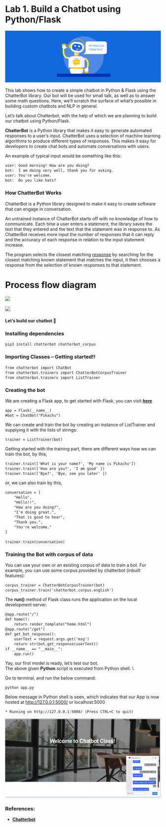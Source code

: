 

Lab 1. Build a Chatbot using Python/Flask
========================================

![](./images/chatbot-1024x340.png)


This lab shows how to create a simple chatbot in Python & Flask
using the ChatterBot library. Our bot will be used for small talk, as
well as to answer some math questions. Here, we’ll scratch the surface
of what’s possible in building custom chatbots and NLP in general.

Let’s talk about Chatterbot, with the help of which we are planning to
build our chatbot using Python/Flask.

**ChatterBot** is a Python library that makes it easy to generate
automated responses to a user’s input. ChatterBot uses a selection of
machine learning algorithms to produce different types of responses.
This makes it easy for developers to create chat bots and automate
conversations with users. 

An example of typical input would be something like this:

```
user: Good morning! How are you doing?
bot:  I am doing very well, thank you for asking.
user: You're welcome.
bot:  Do you like hats?
```

### How ChatterBot Works

ChatterBot is a Python library designed to make it easy to create
software that can engage in conversation.

An untrained instance of
ChatterBot starts off with no knowledge of how to communicate. Each time
a user enters a statement,
the library saves the text that they entered and the text that the
statement was in response to. As ChatterBot receives more input the
number of responses that it can reply and the accuracy of each response
in relation to the input statement increase.

The program selects the closest
matching [response](https://chatterbot.readthedocs.io/en/stable/glossary.html#term-response) by
searching for the closest matching known statement that matches the
input, it then chooses a response from the selection of known responses
to that statement.

Process flow diagram
====================

![](./images/chatterbot-process-flow.svg)

![](https://chatterbot.readthedocs.io/en/stable/_images/chatterbot-process-flow.svg)


#### Let’s build our chatbot 🙂

### Installing dependencies

```
pip3 install chatterbot chatterbot_corpus
```

### Importing Classes – Getting started!!

```
from chatterbot import ChatBot
from chatterbot.trainers import ChatterBotCorpusTrainer
from chatterbot.trainers import ListTrainer
```

### Creating the bot

We are creating a Flask app, to get started with Flask, you can visit
[***here***](https://www.flaskapi.org/)

```
app = Flask(__name__)
#bot = ChatBot("Pikachu")
```

We can create and train the bot by creating an instance of ListTrainer
and supplying it with the lists of strings:

```
trainer = ListTrainer(bot)
```

Getting started with the training part, there are different ways how we
can train the bot, by this,

```
trainer.train(['What is your name?', 'My name is Pikachu'])
trainer.train(['How are you?', 'I am good' ])
trainer.train(['Bye?', 'Bye, see you later' ])
```

or, we can also train by this,

```
conversation = [
    "Hello",
    "Hello!!",
    "How are you doing?",
    "I'm doing great.",
    "That is good to hear",
    "Thank you.",
    "You're welcome."
]

trainer.train(conversation)
```

### Training the Bot with corpus of data

You can use your own or an existing corpus of data to train a bot. For
example, you can use some corpus provided by chatterbot (inbuilt
features):

```
corpus_trainer = ChatterBotCorpusTrainer(bot)
corpus_trainer.train('chatterbot.corpus.english')
```

The **run()** method of Flask class runs the application on the local
development server.

```
@app.route("/")
def home():    
    return render_template("home.html") 
@app.route("/get")
def get_bot_response():    
    userText = request.args.get('msg')    
    return str(bot.get_response(userText)) 
if __name__ == "__main__":    
    app.run()
```

Yay, our first model is ready, let’s test our bot.\
The above given **Python** script is executed from Python shell. \


Go to terminal, and run the below command:

```
python app.py
```

Below message in Python shell is seen, which indicates that our App is
now hosted at http://127.0.0.1:5000/ or localhost:5000

```
* Running on http://127.0.0.1:5000/ (Press CTRL+C to quit)
```

![](./images/Capture-1-1024x506.png)


### References:

-   [**Chatterbot**](https://chatterbot.readthedocs.io/en/stable/)
